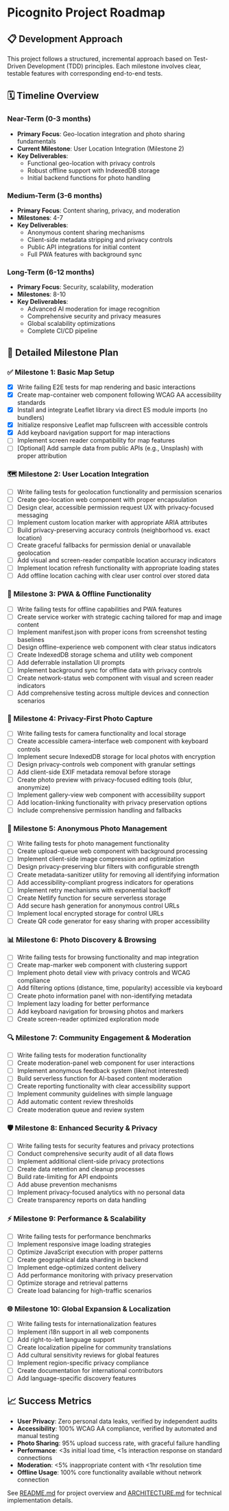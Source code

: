 # Picognito Project Roadmap

## 📋 Development Approach

This project follows a structured, incremental approach based on Test-Driven Development (TDD) principles. Each milestone involves clear, testable features with corresponding end-to-end tests.

## 🗓️ Timeline Overview

### Near-Term (0-3 months)
- **Primary Focus**: Geo-location integration and photo sharing fundamentals
- **Current Milestone**: User Location Integration (Milestone 2)
- **Key Deliverables**:
  - Functional geo-location with privacy controls
  - Robust offline support with IndexedDB storage
  - Initial backend functions for photo handling

### Medium-Term (3-6 months)
- **Primary Focus**: Content sharing, privacy, and moderation
- **Milestones**: 4-7
- **Key Deliverables**:
  - Anonymous content sharing mechanisms
  - Client-side metadata stripping and privacy controls
  - Public API integrations for initial content
  - Full PWA features with background sync

### Long-Term (6-12 months)
- **Primary Focus**: Security, scalability, moderation
- **Milestones**: 8-10
- **Key Deliverables**:
  - Advanced AI moderation for image recognition
  - Comprehensive security and privacy measures
  - Global scalability optimizations
  - Complete CI/CD pipeline

## 📍 Detailed Milestone Plan

### ✅ Milestone 1: Basic Map Setup
- [x] Write failing E2E tests for map rendering and basic interactions
- [x] Create map-container web component following WCAG AA accessibility standards <!-- Implemented and mentioned in CHANGELOG.md -->
- [x] Install and integrate Leaflet library via direct ES module imports (no bundlers)
- [x] Initialize responsive Leaflet map fullscreen with accessible controls
- [x] Add keyboard navigation support for map interactions
- [ ] Implement screen reader compatibility for map features
- [ ] [Optional] Add sample data from public APIs (e.g., Unsplash) with proper attribution

### 🗺️ Milestone 2: User Location Integration
- [ ] Write failing tests for geolocation functionality and permission scenarios
- [ ] Create geo-location web component with proper encapsulation
- [ ] Design clear, accessible permission request UX with privacy-focused messaging
- [ ] Implement custom location marker with appropriate ARIA attributes
- [ ] Build privacy-preserving accuracy controls (neighborhood vs. exact location)
- [ ] Create graceful fallbacks for permission denial or unavailable geolocation
- [ ] Add visual and screen-reader compatible location accuracy indicators
- [ ] Implement location refresh functionality with appropriate loading states
- [ ] Add offline location caching with clear user control over stored data

### 📱 Milestone 3: PWA & Offline Functionality
- [ ] Write failing tests for offline capabilities and PWA features
- [ ] Create service worker with strategic caching tailored for map and image content
- [ ] Implement manifest.json with proper icons from screenshot testing baselines
- [ ] Design offline-experience web component with clear status indicators
- [ ] Create IndexedDB storage schema and utility web component
- [ ] Add deferrable installation UI prompts
- [ ] Implement background sync for offline data with privacy controls
- [ ] Create network-status web component with visual and screen reader indicators
- [ ] Add comprehensive testing across multiple devices and connection scenarios

### 📸 Milestone 4: Privacy-First Photo Capture
- [ ] Write failing tests for camera functionality and local storage
- [ ] Create accessible camera-interface web component with keyboard controls
- [ ] Implement secure IndexedDB storage for local photos with encryption
- [ ] Design privacy-controls web component with granular settings
- [ ] Add client-side EXIF metadata removal before storage
- [ ] Create photo preview with privacy-focused editing tools (blur, anonymize)
- [ ] Implement gallery-view web component with accessibility support
- [ ] Add location-linking functionality with privacy preservation options
- [ ] Include comprehensive permission handling and fallbacks

### 🔐 Milestone 5: Anonymous Photo Management
- [ ] Write failing tests for photo management functionality
- [ ] Create upload-queue web component with background processing
- [ ] Implement client-side image compression and optimization
- [ ] Design privacy-preserving blur filters with configurable strength
- [ ] Create metadata-sanitizer utility for removing all identifying information
- [ ] Add accessibility-compliant progress indicators for operations
- [ ] Implement retry mechanisms with exponential backoff
- [ ] Create Netlify function for secure serverless storage
- [ ] Add secure hash generation for anonymous control URLs
- [ ] Implement local encrypted storage for control URLs
- [ ] Create QR code generator for easy sharing with proper accessibility

### 📊 Milestone 6: Photo Discovery & Browsing
- [ ] Write failing tests for browsing functionality and map integration
- [ ] Create map-marker web component with clustering support
- [ ] Implement photo detail view with privacy controls and WCAG compliance
- [ ] Add filtering options (distance, time, popularity) accessible via keyboard
- [ ] Create photo information panel with non-identifying metadata
- [ ] Implement lazy loading for better performance
- [ ] Add keyboard navigation for browsing photos and markers
- [ ] Create screen-reader optimized exploration mode

### 🔍 Milestone 7: Community Engagement & Moderation
- [ ] Write failing tests for moderation functionality
- [ ] Create moderation-panel web component for user interactions
- [ ] Implement anonymous feedback system (like/not interested)
- [ ] Build serverless function for AI-based content moderation
- [ ] Create reporting functionality with clear accessibility support
- [ ] Implement community guidelines with simple language
- [ ] Add automatic content review thresholds
- [ ] Create moderation queue and review system

### 🛡️ Milestone 8: Enhanced Security & Privacy
- [ ] Write failing tests for security features and privacy protections
- [ ] Conduct comprehensive security audit of all data flows
- [ ] Implement additional client-side privacy protections
- [ ] Create data retention and cleanup processes
- [ ] Build rate-limiting for API endpoints
- [ ] Add abuse prevention mechanisms
- [ ] Implement privacy-focused analytics with no personal data
- [ ] Create transparency reports on data handling

### ⚡ Milestone 9: Performance & Scalability
- [ ] Write failing tests for performance benchmarks
- [ ] Implement responsive image loading strategies
- [ ] Optimize JavaScript execution with proper patterns
- [ ] Create geographical data sharding in backend
- [ ] Implement edge-optimized content delivery
- [ ] Add performance monitoring with privacy preservation
- [ ] Optimize storage and retrieval patterns
- [ ] Create load balancing for high-traffic scenarios

### 🌐 Milestone 10: Global Expansion & Localization
- [ ] Write failing tests for internationalization features
- [ ] Implement i18n support in all web components
- [ ] Add right-to-left language support
- [ ] Create localization pipeline for community translations
- [ ] Add cultural sensitivity reviews for global features
- [ ] Implement region-specific privacy compliance
- [ ] Create documentation for international contributors
- [ ] Add language-specific discovery features

## 📈 Success Metrics

- **User Privacy**: Zero personal data leaks, verified by independent audits
- **Accessibility**: 100% WCAG AA compliance, verified by automated and manual testing
- **Photo Sharing**: 95% upload success rate, with graceful failure handling
- **Performance**: <3s initial load time, <1s interaction response on standard connections
- **Moderation**: <5% inappropriate content with <1hr resolution time
- **Offline Usage**: 100% core functionality available without network connection

See [README.md](README.md) for project overview and [ARCHITECTURE.md](ARCHITECTURE.md) for technical implementation details.